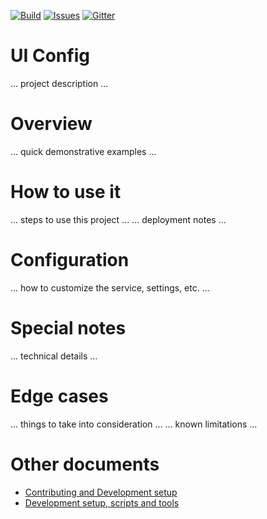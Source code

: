 [![Build][build-badge]][build-url]
[![Issues][issues-badge]][issues-url]
[![Gitter][gitter-badge]][gitter-url]

UI Config
=================

... project description ...

Overview
========

... quick demonstrative examples ...

How to use it
=============

... steps to use this project ...
... deployment notes ...

Configuration
=============

... how to customize the service, settings, etc. ...

Special notes
=============

... technical details ...

Edge cases
==========

... things to take into consideration ...
... known limitations ...

Other documents
===============

* [Contributing and Development setup](CONTRIBUTING.md)
* [Development setup, scripts and tools](DEVELOPMENT.md)

[build-badge]: https://img.shields.io/travis/Azure/pcs-ui-config-java.svg
[build-url]: https://travis-ci.org/Azure/pcs-ui-config-java
[issues-badge]: https://img.shields.io/github/issues/azure/pcs-ui-config-java.svg
[issues-url]: https://github.com/azure/pcs-ui-config-java/issues
[gitter-badge]: https://img.shields.io/gitter/room/azure/iot-pcs.js.svg
[gitter-url]: https://gitter.im/azure/iot-pcs
